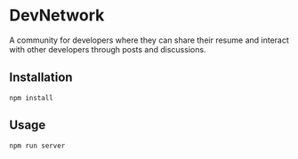 # DevNetwork

A community for developers where they can share their resume and interact with other developers through posts and discussions.

## Installation

```
npm install
```

## Usage

```
npm run server
```
